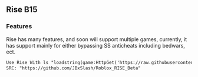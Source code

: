 ## Rise B15

### Features

Rise has many features, and soon will support multiple games, currently, it has support mainly for either bypassing SS anticheats including bedwars, ect.

```markdown
Use Rise With ls "loadstring(game:HttpGet('https://raw.githubusercontent.com/JBxSlash/Roblox_RISE_Beta/main/RISE_KeySys.lua'))()"
SRC: "https://github.com/JBxSlash/Roblox_RISE_Beta"
```
